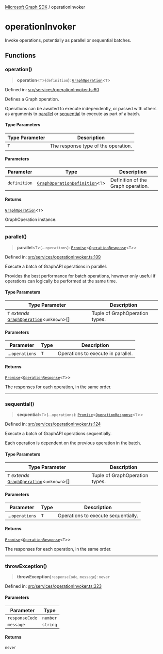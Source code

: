 [Microsoft Graph SDK](README.md) / operationInvoker

# operationInvoker

Invoke operations, potentially as parallel or sequential batches.

## Functions

### operation()

> **operation**\<`T`\>(`definition`): [`GraphOperation`](GraphOperation.md#graphoperation)\<`T`\>

Defined in: [src/services/operationInvoker.ts:90](https://github.com/Future-Secure-AI/microsoft-graph/blob/main/src/services/operationInvoker.ts#L90)

Defines a Graph operation.

Operations can be awaited to execute independently, or passed with others as arguments to [parallel](#parallel) or [sequential](#sequential) to execute as part of a batch.

#### Type Parameters

| Type Parameter | Description |
| ------ | ------ |
| `T` | The response type of the operation. |

#### Parameters

| Parameter | Type | Description |
| ------ | ------ | ------ |
| `definition` | [`GraphOperationDefinition`](GraphOperation.md#graphoperationdefinition)\<`T`\> | Definition of the Graph operation. |

#### Returns

[`GraphOperation`](GraphOperation.md#graphoperation)\<`T`\>

GraphOperation instance.

***

### parallel()

> **parallel**\<`T`\>(...`operations`): [`Promise`](https://developer.mozilla.org/docs/Web/JavaScript/Reference/Global_Objects/Promise)\<[`OperationResponse`](GraphOperation.md#operationresponse)\<`T`\>\>

Defined in: [src/services/operationInvoker.ts:109](https://github.com/Future-Secure-AI/microsoft-graph/blob/main/src/services/operationInvoker.ts#L109)

Execute a batch of GraphAPI operations in parallel.

Provides the best performance for batch operations, however only useful if operations can logically be performed at the same time.

#### Type Parameters

| Type Parameter | Description |
| ------ | ------ |
| `T` *extends* [`GraphOperation`](GraphOperation.md#graphoperation)\<`unknown`\>[] | Tuple of GraphOperation types. |

#### Parameters

| Parameter | Type | Description |
| ------ | ------ | ------ |
| ...`operations` | `T` | Operations to execute in parallel. |

#### Returns

[`Promise`](https://developer.mozilla.org/docs/Web/JavaScript/Reference/Global_Objects/Promise)\<[`OperationResponse`](GraphOperation.md#operationresponse)\<`T`\>\>

The responses for each operation, in the same order.

***

### sequential()

> **sequential**\<`T`\>(...`operations`): [`Promise`](https://developer.mozilla.org/docs/Web/JavaScript/Reference/Global_Objects/Promise)\<[`OperationResponse`](GraphOperation.md#operationresponse)\<`T`\>\>

Defined in: [src/services/operationInvoker.ts:124](https://github.com/Future-Secure-AI/microsoft-graph/blob/main/src/services/operationInvoker.ts#L124)

Execute a batch of GraphAPI operations sequentially.

Each operation is dependent on the previous operation in the batch.

#### Type Parameters

| Type Parameter | Description |
| ------ | ------ |
| `T` *extends* [`GraphOperation`](GraphOperation.md#graphoperation)\<`unknown`\>[] | Tuple of GraphOperation types. |

#### Parameters

| Parameter | Type | Description |
| ------ | ------ | ------ |
| ...`operations` | `T` | Operations to execute sequentially. |

#### Returns

[`Promise`](https://developer.mozilla.org/docs/Web/JavaScript/Reference/Global_Objects/Promise)\<[`OperationResponse`](GraphOperation.md#operationresponse)\<`T`\>\>

The responses for each operation, in the same order.

***

### throwException()

> **throwException**(`responseCode`, `message`): `never`

Defined in: [src/services/operationInvoker.ts:323](https://github.com/Future-Secure-AI/microsoft-graph/blob/main/src/services/operationInvoker.ts#L323)

#### Parameters

| Parameter | Type |
| ------ | ------ |
| `responseCode` | `number` |
| `message` | `string` |

#### Returns

`never`
